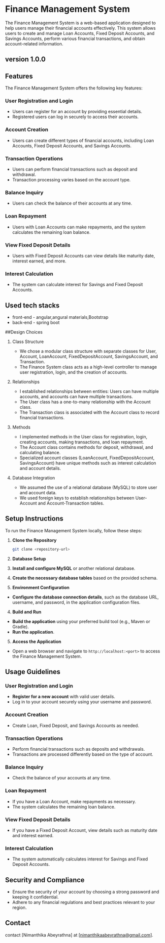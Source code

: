 # Finance Management System

The Finance Management System is a web-based application designed to help users manage their financial accounts effectively. This system allows users to create and manage Loan Accounts, Fixed Deposit Accounts, and Savings Accounts, perform various financial transactions, and obtain account-related information.

## version 1.0.0

## Features

The Finance Management System offers the following key features:

### User Registration and Login
- Users can register for an account by providing essential details.
- Registered users can log in securely to access their accounts.

### Account Creation
- Users can create different types of financial accounts, including Loan Accounts, Fixed Deposit Accounts, and Savings Accounts.

### Transaction Operations
- Users can perform financial transactions such as deposit and withdrawal.
- Transaction processing varies based on the account type.

### Balance Inquiry
- Users can check the balance of their accounts at any time.

### Loan Repayment
- Users with Loan Accounts can make repayments, and the system calculates the remaining loan balance.

### View Fixed Deposit Details
- Users with Fixed Deposit Accounts can view details like maturity date, interest earned, and more.

### Interest Calculation
- The system can calculate interest for Savings and Fixed Deposit Accounts.


## Used tech stacks

- front-end - angular,angural materials,Bootstrap
- back-end - spring boot


##Design Choices
1. Class Structure

    - We chose a modular class structure with separate classes for User, Account, LoanAccount, FixedDepositAccount, SavingsAccount, and Transaction.
    - The Finance System class acts as a high-level controller to manage user registration, login, and the creation of accounts.
    
2. Relationships

    - I established relationships between entities: Users can have multiple accounts, and accounts can have multiple transactions.
    - The User class has a one-to-many relationship with the Account class.
    - The Transaction class is associated with the Account class to record financial transactions.
    
3. Methods

    - I implemented methods in the User class for registration, login, creating accounts, making transactions, and loan repayment.
    - The Account class contains methods for deposit, withdrawal, and calculating balance.
    - Specialized account classes (LoanAccount, FixedDepositAccount, SavingsAccount) have unique methods such as interest calculation and account details.
    
4. Database Integration

    - We assumed the use of a relational database (MySQL) to store user and account data.
    - We used foreign keys to establish relationships between User-Account and Account-Transaction tables.


## Setup Instructions

To run the Finance Management System locally, follow these steps:

1. **Clone the Repository**
   ```bash
   git clone <repository-url>

2. **Database Setup**

1. **Install and configure MySQL** or another relational database.
2. **Create the necessary database tables** based on the provided schema.

3. **Environment Configuration**

- **Configure the database connection details**, such as the database URL, username, and password, in the application configuration files.

4. **Build and Run**

- **Build the application** using your preferred build tool (e.g., Maven or Gradle).
- **Run the application**.

5. **Access the Application**

- Open a web browser and navigate to `http://localhost:<port>` to access the Finance Management System.

## Usage Guidelines

### User Registration and Login

- **Register for a new account** with valid user details.
- Log in to your account securely using your username and password.

### Account Creation

- Create Loan, Fixed Deposit, and Savings Accounts as needed.

### Transaction Operations

- Perform financial transactions such as deposits and withdrawals.
- Transactions are processed differently based on the type of account.

### Balance Inquiry

- Check the balance of your accounts at any time.

### Loan Repayment

- If you have a Loan Account, make repayments as necessary.
- The system calculates the remaining loan balance.

### View Fixed Deposit Details

- If you have a Fixed Deposit Account, view details such as maturity date and interest earned.

### Interest Calculation

- The system automatically calculates interest for Savings and Fixed Deposit Accounts.

## Security and Compliance

- Ensure the security of your account by choosing a strong password and keeping it confidential.
- Adhere to any financial regulations and best practices relevant to your region.




## Contact

contact [Nimanthika Abeyrathna] at [nimanthikaabeyrathna@gmail.com].


